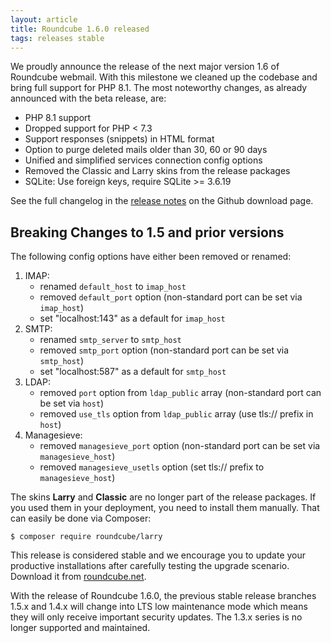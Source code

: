 ```yaml
---
layout: article
title: Roundcube 1.6.0 released
tags: releases stable
---
```

We proudly announce the release of the next major version 1.6 of Roundcube webmail.
With this milestone we cleaned up the codebase and bring full support for PHP 8.1.
The most noteworthy changes, as already announced with the beta release, are:

* PHP 8.1 support
* Dropped support for PHP < 7.3
* Support responses (snippets) in HTML format
* Option to purge deleted mails older than 30, 60 or 90 days
* Unified and simplified services connection config options
* Removed the Classic and Larry skins from the release packages
* SQLite: Use foreign keys, require SQLite >= 3.6.19

See the full changelog in the [release notes](https://github.com/roundcube/roundcubemail/releases/tag/1.6.0)
on the Github download page.

## Breaking Changes to 1.5 and prior versions

The following config options have either been removed or renamed:

1. IMAP:
    - renamed `default_host` to `imap_host`
    - removed `default_port` option (non-standard port can be set via `imap_host`)
    - set "localhost:143" as a default for `imap_host`
2. SMTP:
    - renamed `smtp_server` to `smtp_host`
    - removed `smtp_port` option (non-standard port can be set via `smtp_host`)
    - set "localhost:587" as a default for `smtp_host`
3. LDAP:
    - removed `port` option from `ldap_public` array (non-standard port can be set via `host`)
    - removed `use_tls` option from `ldap_public` array (use tls:// prefix in `host`)
4. Managesieve:
    - removed `managesieve_port` option (non-standard port can be set via `managesieve_host`)
    - removed `managesieve_usetls` option (set tls:// prefix to `managesieve_host`)

The skins **Larry** and **Classic** are no longer part of the release packages.
If you used them in your deployment, you need to install them manually. That can easily be done via Composer:

```
$ composer require roundcube/larry
```

This release is considered stable and we encourage you to update your productive installations 
after carefully testing the upgrade scenario. Download it from [roundcube.net](https://roundcube.net/download).

With the release of Roundcube 1.6.0, the previous stable release branches 1.5.x and 1.4.x will change into LTS low maintenance mode which means they will only receive important security updates. The 1.3.x series is no longer supported and maintained.
